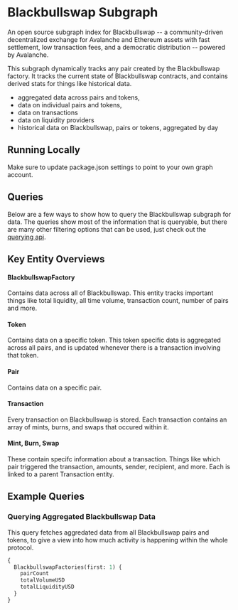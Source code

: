 # Blackbullswap Subgraph

An open source subgraph index for Blackbullswap -- a community-driven decentralized exchange for Avalanche and Ethereum assets with fast settlement, low transaction fees, and a democratic distribution -- powered by Avalanche.

This subgraph dynamically tracks any pair created by the Blackbullswap factory. It tracks the current state of Blackbullswap contracts, and contains derived stats for things like historical data.

- aggregated data across pairs and tokens,
- data on individual pairs and tokens,
- data on transactions
- data on liquidity providers
- historical data on Blackbullswap, pairs or tokens, aggregated by day

## Running Locally

Make sure to update package.json settings to point to your own graph account.

## Queries

Below are a few ways to show how to query the Blackbullswap subgraph for data. The queries show most of the information that is queryable, but there are many other filtering options that can be used, just check out the [querying api](https://thegraph.com/docs/graphql-api). 

## Key Entity Overviews

#### BlackbullswapFactory

Contains data across all of Blackbullswap. This entity tracks important things like total liquidity, all time volume, transaction count, number of pairs and more.

#### Token

Contains data on a specific token. This token specific data is aggregated across all pairs, and is updated whenever there is a transaction involving that token.

#### Pair

Contains data on a specific pair.

#### Transaction

Every transaction on Blackbullswap is stored. Each transaction contains an array of mints, burns, and swaps that occured within it.

#### Mint, Burn, Swap

These contain specifc information about a transaction. Things like which pair triggered the transaction, amounts, sender, recipient, and more. Each is linked to a parent Transaction entity.

## Example Queries

### Querying Aggregated Blackbullswap Data

This query fetches aggredated data from all Blackbullswap pairs and tokens, to give a view into how much activity is happening within the whole protocol.

```graphql
{
  BlackbullswapFactories(first: 1) {
    pairCount
    totalVolumeUSD
    totalLiquidityUSD
  }
}
```
